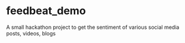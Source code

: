 # feedbeat_demo
A small hackathon project to get the sentiment of various social media posts, videos, blogs
